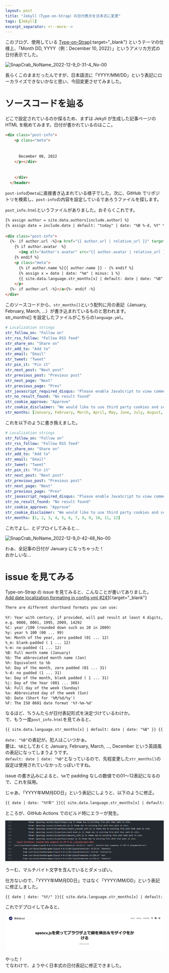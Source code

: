 ```yaml
---
layout: post
title: "Jekyll（Type-on-Strap）の日付表示を日本式に変更"
tags: [Jekyll]
excerpt_separator: <!--more-->
---
```


このブログ、使用している [Type-on-Strap](https://github.com/sylhare/Type-on-Strap){:target="_blank"} というテーマの仕様上、「Month DD, YYYY（例：December 10, 2022）」というアメリカ方式の日付表示でした。  

![SnapCrab_NoName_2022-12-9_0-31-4_No-00](../../../assets/img/post/2022-12-10/SnapCrab_NoName_2022-12-9_0-31-4_No-00-0550793.png)  

長らくこのままだったんですが、日本語流に「YYYY/MM/DD」という表記にローカライズできないかなと思い、今回変更させてみました。

<!--more-->

# ソースコードを辿る

どこで設定されているのか探るため、まずは Jekyll が生成した記事ページの HTML を眺めてみます。日付が書かれているのはここ。

```html
<div class="post-info">
    <p class="meta">
      
      
      December 08, 2022
    </p></div>

      
    </div>
  </header>
```

``post-info``の``meta``に直接書き込まれている様子でした。次に、GitHub でリポジトリを検索し、``post-info``の内容を設定しているであろうファイルを探します。  

``post_info.html``というファイルがありました。おそらくこれです。

```html
{% assign author = site.data.authors[include.author] %}
{% assign date = include.date | default: "today" | date: "%B %-d, %Y" %}

<div class="post-info">
  {%- if author.url -%}<a href="{{ author.url | relative_url }}" target="_blank">{%- endif -%}
    {% if author.avatar  %}
      <img alt="Author's avatar" src="{{ author.avatar | relative_url }}">
    {% endif %}
    <p class="meta">
      {% if author.name %}{{ author.name }} - {% endif %}
      {% assign x = date | date: "%m" | minus: 1 %}
      {{ site.data.language.str_months[x] | default: date | date: "%B" }} {{ date | date: "%d, %Y" }}
    </p>
  {%- if author.url -%}</a>{%- endif -%}
</div>
```

このソースコードから、``str_months[]``という配列に月の表記（January, February, March, ...）が書き込まれているものと思われます。  
str_months[] を設定したファイルがこちらの``language.yml``。

```yaml
# Localization strings
str_follow_on: "Follow on"
str_rss_follow: "Follow RSS feed"
str_share_on: "Share on"
str_add_to: "Add to"
str_email: "Email"
str_tweet: "Tweet"
str_pin_it: "Pin it"
str_next_post: "Next post"
str_previous_post: "Previous post"
str_next_page: "Next"
str_previous_page: "Prev"
str_javascript_required_disqus: "Please enable JavaScript to view comments."
str_no_result_found: "No result found"
str_cookie_approve: "Approve"
str_cookie_disclaimer: "We would like to use third party cookies and scripts to improve the functionality of this website."
str_months: [January, February, March, April, May, June, July, August, September, October, November, December]
```

これを以下のように書き換えました。

```yaml
# Localization strings
str_follow_on: "Follow on"
str_rss_follow: "Follow RSS feed"
str_share_on: "Share on"
str_add_to: "Add to"
str_email: "Email"
str_tweet: "Tweet"
str_pin_it: "Pin it"
str_next_post: "Next post"
str_previous_post: "Previous post"
str_next_page: "Next"
str_previous_page: "Prev"
str_javascript_required_disqus: "Please enable JavaScript to view comments."
str_no_result_found: "No result found"
str_cookie_approve: "Approve"
str_cookie_disclaimer: "We would like to use third party cookies and scripts to improve the functionality of this website."
str_months: [1, 2, 3, 4, 5, 6, 7, 8, 9, 10, 11, 12]
```


これでよし、とデプロイしてみると…    

![SnapCrab_NoName_2022-12-9_0-42-48_No-00](../../../assets/img/post/2022-12-10/SnapCrab_NoName_2022-12-9_0-42-48_No-00.png)    

わぁ、全記事の日付が January になっちゃった！  
おかしいな…

# issue を見てみる

Type-on-Strap の issue を見てみると、こんなことが書いてありました。  
[Add date localization formating in config.yml #241](https://github.com/sylhare/Type-on-Strap/pull/241){:target="_blank"}


```
There are different shorthand formats you can use:

%Y: Year with century, if provided, will pad result at least 4 digits, e.g. 0000, 0001, 1995, 2009, 14292
%C: year /100 (rounded down such as 20 in 2009)
%y: year % 100 (00 ... 99)
%m: Month of the year, zero padded (01 ... 12)
%_m: blank-padded ( 1 ... 12)
%-m: no-padded (1 ... 12)
%B: Full month name (January)
%b: The abbreviated month name (Jan)
%h: Equivalent to %b
%d: Day of the month, zero padded (01 ... 31)
%-d: no padded (1 ... 31)
%e: Day of the month, blank padded ( 1 ... 31)
%j: Day of the Year (001 ... 366)
%A: Full day of the week (Sunday)
%a: Abbreviated day of the week (Sun)
%D: Date (Short for '%M/%d/%y')
%F: The ISO 8601 date format '%Y-%m-%d'
```

なるほど、%うんたらが日付表記形式を決定づけているわけか。  
で、もう一度``post_info.html``を見てみると、

```html
{{ site.data.language.str_months[x] | default: date | date: "%B" }} {{ date | date: "%d, %Y" }}
```

``date: "%B"``の表記が。犯人はこいつかぁ。  
要は、``%B``としておくと January, February, March, ..., December という英語風の表記になってしまうようです。  
``default: date | date: "%B"``となっているので、先程変更した``str_months[]``の設定は使用されていなかったっぽいですね。  

issue の書き込みによると、``%m``で padding なしの数値での01～12表記になるので、これを採用。  

じゃあ、「YYYY年MM月DD日」という表記にしようと、以下のように修正。

```html
{{ date | date: "%Y年" }}{{ site.data.language.str_months[x] | default: date | date: "%m月" }}{{ date | date: "%d日" }}
```

ところが、GitHub Actions でのビルド時にエラーが発生。  

![SnapCrab_NoName_2022-12-9_1-30-46_No-00](../assets/img/post/2022-12-10/SnapCrab_NoName_2022-12-9_1-30-46_No-00.png)  

うーむ、マルチバイト文字を含んでいるとダメっぽい。  

仕方ないので、「YYYY年MM月DD日」ではなく「YYYY/MM/DD」という表記に修正しました。

```html
{{ date | date: "%Y/" }}{{ site.data.language.str_months[x] | default: date | date: "%m/" }}{{ date | date: "%d" }}
```

これでデプロイしてみると、  

![SnapCrab_NoName_2022-12-9_1-45-53_No-00](../assets/img/post/2022-12-10/SnapCrab_NoName_2022-12-9_1-45-53_No-00.png)  

やった！  
てなわけで、ようやく日本式の日付表記に修正できました。





